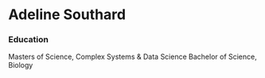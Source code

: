 # Adeline Southard

### Education
Masters of Science, Complex Systems & Data Science
Bachelor of Science, Biology
